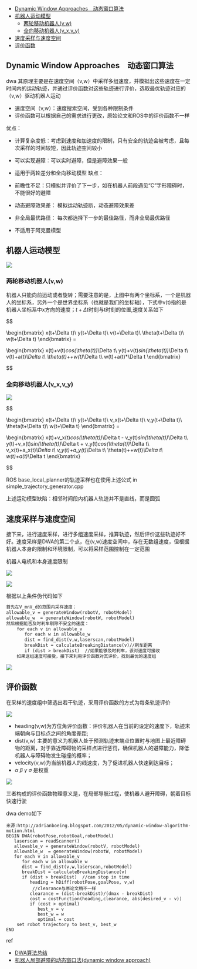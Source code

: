 - [Dynamic Window Approaches　动态窗口算法](#dynamic-window-approaches动态窗口算法)
- [机器人运动模型](#机器人运动模型)
  - [两轮移动机器人(v,w)](#两轮移动机器人vw)
  - [全向移动机器人(v\_x,v\_y)](#全向移动机器人v_xv_y)
- [速度采样与速度空间](#速度采样与速度空间)
- [评价函数](#评价函数)


## Dynamic Window Approaches　动态窗口算法

dwa 其原理主要是在速度空间（v,w）中采样多组速度，并模拟出这些速度在一定时间内的运动轨迹，并通过评价函数对这些轨迹进行评价，选取最优轨迹对应的（v,w）驱动机器人运动

- 速度空间（v,w）：速度搜索空间，受到各种限制条件
- 评价函数可以根据自己的需求进行更改，原始论文和ROS中的评价函数不一样

优点：

- 计算复杂度低：考虑到速度和加速度的限制，只有安全的轨迹会被考虑，且每次采样的时间较短，因此轨迹空间较小
- 可以实现避障：可以实时避障，但是避障效果一般
- 适用于两轮差分和全向移动模型
缺点：

- 前瞻性不足：只模拟并评价了下一步，如在机器人前段遇见“C”字形障碍时，不能很好的避障
- 动态避障效果差： 模拟运动轨迹断，动态避障效果差
- 非全局最优路径： 每次都选择下一步的最佳路径，而非全局最优路径
- 不适用于阿克曼模型

## 机器人运动模型

![](./img/dwa/img1.png)

### 两轮移动机器人(v,w)

机器人只能向前运动或者旋转；需要注意的是，上图中有两个坐标系，一个是机器人的坐标系，另外一个是世界坐标系（也就是我们的坐标轴），下式中v(t)指的是机器人坐标系中x方向的速度；$t+\Delta t$时刻与t时刻的位置,速度关系如下

$$

\begin{bmatrix}
    x(t+\Delta t)\\
    y(t+\Delta t)\\
    v(t+\Delta t)\\
    \theta(t+\Delta t)\\
    w(t+\Delta t)
\end{bmatrix} = 

\begin{bmatrix}
    x(t)+v(t)*cos(\theta(t))*\Delta t\\
    y(t)+v(t)*sin(\theta(t))*\Delta t\\
    v(t)+a(t)*\Delta t\\
    \theta(t)++w(t)*\Delta t\\
    w(t)+a(t)*\Delta t
\end{bmatrix}

$$

### 全向移动机器人(v_x,v_y)

![](./img/dwa/img2.png)

$$

\begin{bmatrix}
    x(t+\Delta t)\\
    y(t+\Delta t)\\
    v_x(t+\Delta t)\\
    v_y(t+\Delta t)\\
    \theta(t+\Delta t)\\
    w(t+\Delta t)
\end{bmatrix} = 

\begin{bmatrix}
    x(t)+v_x(t)*cos(\theta(t))*\Delta t - v_y(t)*sin(\theta(t))*\Delta t\\
    y(t)+v_x(t)*sin(\theta(t))*\Delta t + v_y(t)*cos(\theta(t))*\Delta t\\
    v_x(t)+a_x(t)*\Delta t\\
    v_y(t)+a_y(t)*\Delta t\\
    \theta(t)++w(t)*\Delta t\\
    w(t)+a(t)*\Delta t
\end{bmatrix}

$$

ROS base_local_planner的轨迹采样也在使用上述公式 in simple_trajectory_generator.cpp

上述运动模型缺陷：相邻时间段内机器人轨迹并不是直线，而是圆弧

## 速度采样与速度空间

接下来，进行速度采样，进行多组速度采样，推算轨迹，然后评价这些轨迹好不好。速度采样是DWA的第二个点，在(v,w)速度空间中，存在无数组速度，但根据机器人本身的限制和环境限制，可以将采样范围控制在一定范围

机器人电机和本身速度限制

![](./img/dwa/img3.png)

![](./img/dwa/img4.png)

根据以上条件伪代码如下

```txt
首先在V_m∩V_d的范围内采样速度：
allowable_v = generateWindow(robotV, robotModel)
allowable_w  = generateWindow(robotW, robotModel)
然后根据能否及时刹车剔除不安全的速度：
    for each v in allowable_v
       for each w in allowable_w
       dist = find_dist(v,w,laserscan,robotModel)
       breakDist = calculateBreakingDistance(v)//刹车距离
       if (dist > breakDist)  //如果能够及时刹车，该对速度可接收
	如果这组速度可接受，接下来利用评价函数对其评价，找到最优的速度组
```

![](./img/dwa/img5.png)

## 评价函数

在采样的速度组中筛选出若干轨迹，采用评价函数的方式为每条轨迹评价

![](./img/dwa/img6.png)

- heading(v,w)为方位角评价函数：评价机器人在当前的设定的速度下，轨迹末端朝向与目标点之间的角度差距;
- dist(v,w) 主要的意义为机器人处于预测轨迹末端点位置时与地图上最近障碍物的距离，对于靠近障碍物的采样点进行惩罚，确保机器人的避障能力，降低机器人与障碍物发生碰撞的概率；
- velocity(v,w)为当前机器人的线速度，为了促进机器人快速到达目标；
- $\alpha$ $\beta$ $\gamma$ $\sigma$ 是权重

![](./img/dwa/img7.png)

三者构成的评价函数物理意义是，在局部导航过程，使机器人避开障碍，朝着目标快速行驶

dwa demo如下

```
来源:http://adrianboeing.blogspot.com/2012/05/dynamic-window-algorithm-motion.html
BEGIN DWA(robotPose,robotGoal,robotModel)
   laserscan = readScanner()
   allowable_v = generateWindow(robotV, robotModel)
   allowable_w  = generateWindow(robotW, robotModel)
   for each v in allowable_v
      for each w in allowable_w
      dist = find_dist(v,w,laserscan,robotModel)
      breakDist = calculateBreakingDistance(v)
      if (dist > breakDist)  //can stop in time
         heading = hDiff(robotPose,goalPose, v,w) 
          //clearance与原论文稍不一样
         clearance = (dist-breakDist)/(dmax - breakDist) 
         cost = costFunction(heading,clearance, abs(desired_v - v))
         if (cost > optimal)
            best_v = v
            best_w = w
            optimal = cost
    set robot trajectory to best_v, best_w
END
```

ref

- [DWA算法总结](https://zhuanlan.zhihu.com/p/519958218)
- [机器人局部避障的动态窗口法(dynamic window approach)](https://heyijia.blog.csdn.net/article/details/44983551?spm=1001.2014.3001.5506)
